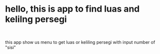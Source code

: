<h1>hello, this is app to find luas and kelilng persegi</h1>
<br>
<p> this app show us menu to get luas or keliling persegi with input number of "sisi"</p>
